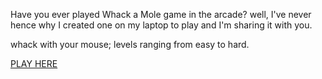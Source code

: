 Have you ever played Whack a Mole game in the arcade?
well, I've never hence why I created one on my laptop to play and I'm sharing it with you.

whack with your mouse; levels ranging from easy to hard.

[PLAY HERE](https://finite.rf.gd/whack-a-mole/)
